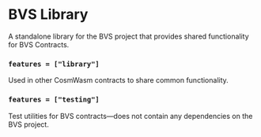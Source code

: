 # BVS Library

A standalone library for the BVS project that provides shared functionality for BVS Contracts.

### `features = ["library"]`

Used in other CosmWasm contracts to share common functionality.

### `features = ["testing"]`

Test utilities for BVS contracts—does not contain any dependencies on the BVS project.